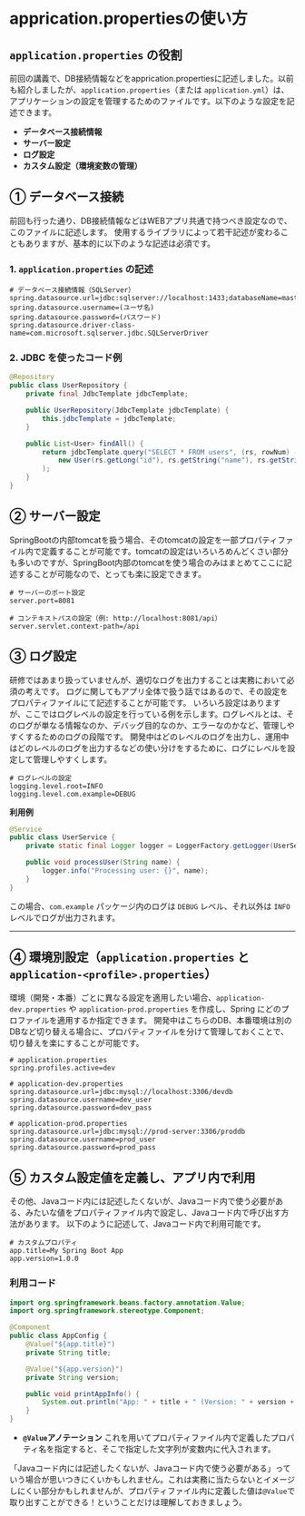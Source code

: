 # apprication.propertiesの使い方
## `application.properties` の役割  
前回の講義で、DB接続情報などをapprication.propertiesに記述しました。以前も紹介しましたが、`application.properties`（または `application.yml`）は、アプリケーションの設定を管理するためのファイルです。以下のような設定を記述できます。  

- **データベース接続情報**  
- **サーバー設定**
- **ログ設定**  
- **カスタム設定（環境変数の管理）**  

## ① データベース接続
前回も行った通り、DB接続情報などはWEBアプリ共通で持つべき設定なので、このファイルに記述します。
使用するライブラリによって若干記述が変わることもありますが、基本的に以下のような記述は必須です。

### **1. `application.properties` の記述**
```properties
# データベース接続情報（SQLServer）
spring.datasource.url=jdbc:sqlserver://localhost:1433;databaseName=master;
spring.datasource.username=(ユーザ名)
spring.datasource.password=(パスワード)
spring.datasource.driver-class-name=com.microsoft.sqlserver.jdbc.SQLServerDriver
```

### **2. JDBC を使ったコード例**
```java
@Repository
public class UserRepository {
    private final JdbcTemplate jdbcTemplate;

    public UserRepository(JdbcTemplate jdbcTemplate) {
        this.jdbcTemplate = jdbcTemplate;
    }

    public List<User> findAll() {
        return jdbcTemplate.query("SELECT * FROM users", (rs, rowNum) -> 
            new User(rs.getLong("id"), rs.getString("name"), rs.getString("email"))
        );
    }
}
```

## ② サーバー設定
SpringBootの内部tomcatを扱う場合、そのtomcatの設定を一部プロパティファイル内で定義することが可能です。tomcatの設定はいろいろめんどくさい部分も多いのですが、SpringBoot内部のtomcatを使う場合のみはまとめてここに記述することが可能なので、とっても楽に設定できます。
```properties
# サーバーのポート設定
server.port=8081

# コンテキストパスの設定（例: http://localhost:8081/api）
server.servlet.context-path=/api
```

## ③ ログ設定
研修ではあまり扱っていませんが、適切なログを出力することは実務において必須の考えです。
ログに関してもアプリ全体で扱う話ではあるので、その設定をプロパティファイルにて記述することが可能です。
いろいろ設定はありますが、ここではログレベルの設定を行っている例を示します。ログレベルとは、そのログが単なる情報なのか、デバッグ目的なのか、エラーなのかなど、管理しやすくするためのログの段階です。
開発中はどのレベルのログを出力し、運用中はどのレベルのログを出力するなどの使い分けをするために、ログにレベルを設定して管理しやすくします。

```properties
# ログレベルの設定
logging.level.root=INFO
logging.level.com.example=DEBUG
```

**利用例**
```java
@Service
public class UserService {
    private static final Logger logger = LoggerFactory.getLogger(UserService.class);

    public void processUser(String name) {
        logger.info("Processing user: {}", name);
    }
}
```
この場合、`com.example` パッケージ内のログは `DEBUG` レベル、それ以外は `INFO` レベルでログが出力されます。

---

## ④ 環境別設定（`application.properties` と `application-<profile>.properties`）
環境（開発・本番）ごとに異なる設定を適用したい場合、`application-dev.properties` や `application-prod.properties` を作成し、Spring にどのプロファイルを適用するか指定できます。
開発中はこちらのDB、本番環境は別のDBなど切り替える場合に、プロパティファイルを分けて管理しておくことで、切り替えを楽にすることが可能です。

```properties
# application.properties
spring.profiles.active=dev
```

```properties
# application-dev.properties
spring.datasource.url=jdbc:mysql://localhost:3306/devdb
spring.datasource.username=dev_user
spring.datasource.password=dev_pass
```

```properties
# application-prod.properties
spring.datasource.url=jdbc:mysql://prod-server:3306/proddb
spring.datasource.username=prod_user
spring.datasource.password=prod_pass
```

## ⑤ カスタム設定値を定義し、アプリ内で利用
その他、Javaコード内には記述したくないが、Javaコード内で使う必要がある、みたいな値をプロパティファイル内で設定し、Javaコード内で呼び出す方法があります。
以下のように記述して、Javaコード内で利用可能です。
```properties
# カスタムプロパティ
app.title=My Spring Boot App
app.version=1.0.0
```

### **利用コード**
```java
import org.springframework.beans.factory.annotation.Value;
import org.springframework.stereotype.Component;

@Component
public class AppConfig {
    @Value("${app.title}")
    private String title;

    @Value("${app.version}")
    private String version;

    public void printAppInfo() {
        System.out.println("App: " + title + " (Version: " + version + ")");
    }
}
```

- **`@Value`アノテーション**
これを用いてプロパティファイル内で定義したプロパティ名を指定すると、そこで指定した文字列が変数内に代入されます。

「Javaコード内には記述したくないが、Javaコード内で使う必要がある」っていう場合が思いつきにくいかもしれません。これは実務に当たらないとイメージしにくい部分かもしれませんが、プロパティファイル内に定義した値は`@Value`で取り出すことができる！ということだけは理解しておきましょう。

